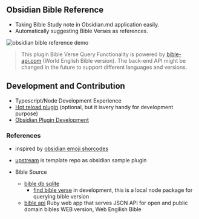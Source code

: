 ## Obsidian Bible Reference
- Taking Bible Study note in Obsidian.md application easily.
- Automatically suggesting Bible Verses as references.

![obsidian bible reference demo](https://raw.githubusercontent.com/tim-hub/obsidian-bible-reference/master/demo/obsidian-bible-reference-demo.gif)

> This plugin Bible Verse Query Functionality is powered by [bible-api.com](https://bible-api.com/) (World English Bible version).
> The back-end API might be changed in the future to support different languages and versions.


## Development and Contribution
- Typescript/Node Development Experience
- [Hot reload plugin](https://github.com/pjeby/hot-reload) (optional, but it isvery handy for development purpose)
- [Obsidian Plugin Development](CONTRIBUTION.md)


### References
- inspired by [obsidian emoji shorcodes](https://github.com/phibr0/obsidian-emoji-shortcodes)
- [upstream](https://github.com/obsidianmd/obsidian-sample-plugin) is template repo as obsidian sample plugin

- Bible Source
  - [bible db sqlite](https://github.com/tim-hub/bible_databases)
    - [find bible verse](https://github.com/tim-hub/FindBibleVerse) in development, this is a local node package for querying bible version
  - [bible api](https://bible-api.com/) Ruby web app that serves JSON API for open and public domain bibles WEB version, Web Engilish Bible

